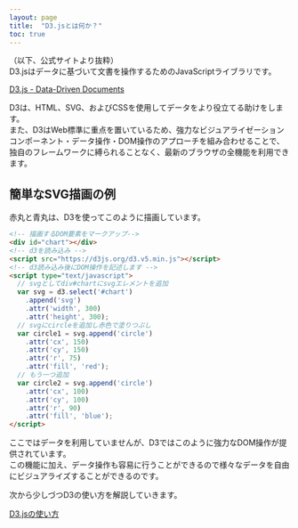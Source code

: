 ```yaml
---
layout: page
title:  "D3.jsとは何か？"
toc: true
---
```


（以下、公式サイトより抜粋）  
D3.jsはデータに基づいて文書を操作するためのJavaScriptライブラリです。  

[D3.js - Data-Driven Documents](https://d3js.org/)

D3は、HTML、SVG、およびCSSを使用してデータをより役立てる助けをします。  
また、D3はWeb標準に重点を置いているため、強力なビジュアライゼーションコンポーネント・データ操作・DOM操作のアプローチを組み合わせることで、独自のフレームワークに縛られることなく、最新のブラウザの全機能を利用できます。

## 簡単なSVG描画の例

<div id="chart"></div>
<script src="https://d3js.org/d3.v5.min.js"></script> 
<script type="text/javascript">
  var svg = d3.select('#chart')
    .append('svg')
    .attr('width', 300)
    .attr('height', 300);
  var circle1 = svg.append('circle')
    .attr('cx', 150)
    .attr('cy', 150)
    .attr('r', 75)
    .attr('fill', 'red');
  var circle2 = svg.append('circle')
    .attr('cx', 180)
    .attr('cy', 180)
    .attr('r', 60)
    .attr('fill', 'blue');
</script>

赤丸と青丸は、D3を使ってこのように描画しています。

```html
<!-- 描画するDOM要素をマークアップ-->
<div id="chart"></div>
<!-- d3を読み込み -->
<script src="https://d3js.org/d3.v5.min.js"></script> 
<!-- d3読み込み後にDOM操作を記述します -->
<script type="text/javascript">
  // svgとしてdiv#chartにsvgエレメントを追加
  var svg = d3.select('#chart')
    .append('svg')
    .attr('width', 300)
    .attr('height', 300);
  // svgにcircleを追加し赤色で塗りつぶし
  var circle1 = svg.append('circle')
    .attr('cx', 150)
    .attr('cy', 150)
    .attr('r', 75)
    .attr('fill', 'red');
  // もう一つ追加
  var circle2 = svg.append('circle')
    .attr('cx', 100)
    .attr('cy', 100)
    .attr('r', 90)
    .attr('fill', 'blue');
</script>
```

ここではデータを利用していませんが、D3ではこのように強力なDOM操作が提供されています。  
この機能に加え、データ操作も容易に行うことができるので様々なデータを自由にビジュアライズすることができるのです。

次から少しづつD3の使い方を解説していきます。

[D3.jsの使い方](/01_how_to_use/)
